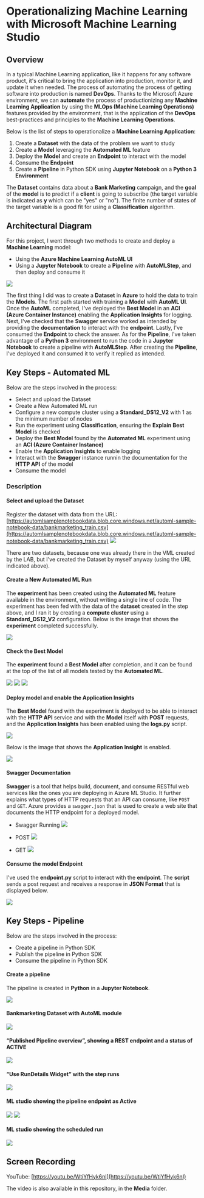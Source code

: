 # Operationalizing Machine Learning with Microsoft Machine Learning Studio

## Overview

In a typical Machine Learning application, like it happens for any software product, it's critical to bring the application into production, monitor it, and update it when needed. The process of automating the process of getting software into production is named **DevOps**. Thanks to the Microsoft Azure environment, we can **automate** the process of productionizing any **Machine Learning Application** by using the **MLOps (Machine Learning Operations)** features provided by the environment, that is the application of the **DevOps** best-practices and principles to the **Machine Learning Operations**.

Below is the list of steps to operationalize a **Machine Learning Application**:

1. Create a **Dataset** with the data of the problem we want to study
2. Create a **Model** leveraging the **Automated ML** feature
3. Deploy the **Model** and create an **Endpoint** to interact with the model
4. Consume the **Endpoint**
5. Create a **Pipeline** in Python SDK using **Jupyter Notebook** on a **Python 3 Environment**

The **Dataset** contains data about a **Bank Marketing** campaign, and the **goal** of the **model** is to predict if a **client** is going to subscribe (the target variable is indicated as **y** which can be "yes" or "no"). The finite number of states of the target variable is a good fit for using a **Classification** algorithm.


## Architectural Diagram
For this project, I went through two methods to create and deploy a **Machine Learning** model:

* Using the **Azure Machine Learning AutoML UI**
* Using a **Jupyter Notebook** to create a **Pipeline** with **AutoMLStep**, and then deploy and consume it

![](./Media/XItC0J2oMS.png)

The first thing I did was to create a **Dataset** in **Azure** to hold the data to train the **Models**. The first path started with training a **Model** with **AutoML UI**. Once the **AutoML** completed, I've deployed the **Best Model** in an **ACI (Azure Container Instance)** enabling the **Application Insights** for logging. Next, I've checked that the **Swagger** service worked as intended by providing the **documentation** to interact with the **endpoint**. Lastly, I've consumed the **Endpoint** to check the answer. As for the **Pipeline**, I've taken advantage of a **Python 3** environment to run the code in a **Jupyter Notebook** to create a pipeline with **AutoMLStep**. After creating the **Pipeline**, I've deployed it and consumed it to verify it replied as intended.

## Key Steps - Automated ML

Below are the steps involved in the process:

* Select and upload the Dataset
* Create a New Automated ML run
* Configure a new compute cluster using a **Standard_DS12_V2** with 1 as the minimum number of nodes
* Run the experiment using **Classification**, ensuring the **Explain Best Model** is checked
* Deploy the **Best Model** found by the **Automated ML** experiment using an **ACI (Azure Container Instance)**
* Enable the **Application Insights** to enable logging
* Interact with the **Swagger** instance runnin the documentation for the **HTTP API** of the model
* Consume the model

### Description

#### Select and upload the Dataset
Register the dataset with data from the URL: [https://automlsamplenotebookdata.blob.core.windows.net/automl-sample-notebook-data/bankmarketing_train.csv](https://automlsamplenotebookdata.blob.core.windows.net/automl-sample-notebook-data/bankmarketing_train.csv)
![](./Media/Registered_Datasets.png)

There are two datasets, because one was already there in the VML created by the LAB, but I've created the Dataset by myself anyway (using the URL indicated above).

#### Create a New Automated ML Run
The **experiment** has been created using the **Automated ML** feature available in the environment, without writing a single line of code. The experiment has been fed with the data of the **dataset** created in the step above, and I ran it by creating a **compute cluster** using a **Standard_DS12_V2** configuration. Below is the image that shows the **experiment** completed successfully.

![](./Media/Experiment_Completed.png)

#### Check the Best Model
The **experiment** found a **Best Model** after completion, and it can be found at the top of the list of all models tested by the **Automated ML**.

![](./Media/Models_Completed.png)
![](./Media/Best_Model.png)
![](./Media/Best_Model_Details.png)

#### Deploy model and enable the Application Insights
The **Best Model** found with the experiment is deployed to be able to interact with the **HTTP API** service and with the **Model** itself with **POST** requests, and the **Application Insights** has been enabled using the **logs.py** script.

![](./Media/LogsPy_Logs.png)

Below is the image that shows the **Application Insight** is enabled.

![](./Media/Application_Insights_ENABLED.png)


#### Swagger Documentation
**Swagger** is a tool that helps build, document, and consume RESTful web services like the ones you are deploying in Azure ML Studio. It further explains what types of HTTP requests that an API can consume, like `POST` and `GET`. Azure provides a `swagger.json` that is used to create a web site that documents the HTTP endpoint for a deployed model. 

* Swagger Running
![](./Media/Swagger_Running.png)

* POST
![](./Media/Swagger_POST.png)

* GET
![](./Media/Swagger_GET.png)

#### Consume the model Endpoint
I've used the **endpoint.py** script to interact with the **endpoint**. The **script** sends a post request and receives a response in **JSON Format** that is displayed below.

![](./Media/Endpoint.png)

## Key Steps - Pipeline

Below are the steps involved in the process:

* Create a pipeline in Python SDK
* Publish the pipeline in Python SDK
* Consume the pipeline in Python SDK

#### Create a pipeline
The pipeline is created in **Python** in a **Jupyter Notebook**.

![](./Media/Pipeline_Created.png)

#### Bankmarketing Dataset with AutoML module

![](./Media/Pipeline_Dataset.png)

#### “Published Pipeline overview”, showing a REST endpoint and a status of ACTIVE

![](./Media/Published_Pipeline_Overview.png)

#### “Use RunDetails Widget” with the step runs

![](./Media/Use_RunDetails_Widget_Runs.png)

#### ML studio showing the pipeline endpoint as Active

![](./Media/Published_Pipeline_Overview.png)
![](./Media/Pipeline_Endpoint.png)

#### ML studio showing the scheduled run

![](./Media/Pipeline_MLStudio_Scheduled_Run.png)


## Screen Recording
YouTube: [https://youtu.be/WtiYfHyk6nI](https://youtu.be/WtiYfHyk6nI)

The video is also available in this repository, in the **Media** folder.

